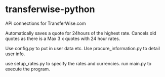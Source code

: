 # transferwise-python
API connections for TransferWise.com

Automatically saves a quote for 24hours of the highest rate.
Cancels old quotes as there is a Max 3 x quotes with 24 hour rates.

Use config.py to put in user data etc.
Use procure_information.py to detail user info.

use setup_rates.py to specify the rates and currencies.
run main.py to execute the program.